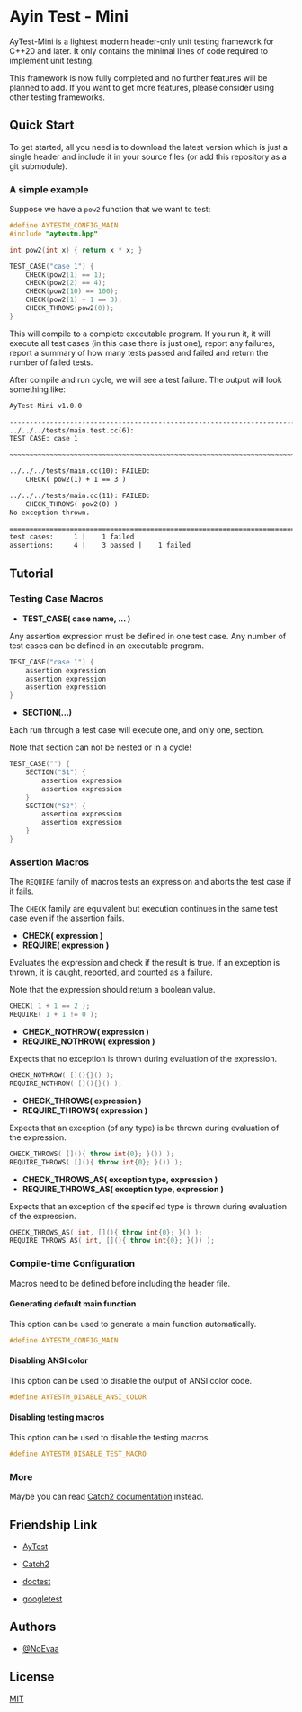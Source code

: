 # Ayin Test - Mini

AyTest-Mini is a lightest modern header-only unit testing framework for C++20 and later. 
It only contains the minimal lines of code required to implement unit testing.

This framework is now fully completed and no further features will be planned to add. 
If you want to get more features, please consider using other testing frameworks.

## Quick Start

To get started, all you need is to download the latest version which is just a single header 
and include it in your source files (or add this repository as a git submodule).

### A simple example

Suppose we have a `pow2` function that we want to test:

```c++
#define AYTESTM_CONFIG_MAIN
#include "aytestm.hpp"

int pow2(int x) { return x * x; }

TEST_CASE("case 1") {
    CHECK(pow2(1) == 1);
    CHECK(pow2(2) == 4);
    CHECK(pow2(10) == 100);
    CHECK(pow2(1) + 1 == 3);
    CHECK_THROWS(pow2(0));
}
```

This will compile to a complete executable program. 
If you run it, it will execute all test cases (in this case there is just one), 
report any failures, report a summary of how many tests passed and failed and return the number of failed tests.

After compile and run cycle, we will see a test failure. 
The output will look something like:

```txt
AyTest-Mini v1.0.0

--------------------------------------------------------------------------------
../../../tests/main.test.cc(6):
TEST CASE: case 1 

~~~~~~~~~~~~~~~~~~~~~~~~~~~~~~~~~~~~~~~~~~~~~~~~~~~~~~~~~~~~~~~~~~~~~~~~~~~~~~~~

../../../tests/main.cc(10): FAILED:
    CHECK( pow2(1) + 1 == 3 )

../../../tests/main.cc(11): FAILED:
    CHECK_THROWS( pow2(0) )
No exception thrown.

================================================================================
test cases:     1 |    1 failed 
assertions:     4 |    3 passed |    1 failed
```

## Tutorial

### Testing Case Macros

- **TEST_CASE( case name, ... )**

Any assertion expression must be defined in one test case. 
Any number of test cases can be defined in an executable program.

```c++
TEST_CASE("case 1") {
    assertion expression
    assertion expression
    assertion expression
}
```

- **SECTION(...)**

Each run through a test case will execute one, and only one, section.

Note that section can not be nested or in a cycle!

```c++
TEST_CASE("") {
    SECTION("S1") {
        assertion expression
        assertion expression
    }
    SECTION("S2") {
        assertion expression
        assertion expression
    }
}
```

### Assertion Macros

The `REQUIRE` family of macros tests an expression and aborts the test case if it fails.

The `CHECK` family are equivalent but execution continues in the same test case even if the assertion fails.

- **CHECK( expression )**
- **REQUIRE( expression )**

Evaluates the expression and check if the result is true. 
If an exception is thrown, it is caught, reported, and counted as a failure.

Note that the expression should return a boolean value.

```c++
CHECK( 1 + 1 == 2 );
REQUIRE( 1 + 1 != 0 );
```

- **CHECK_NOTHROW( expression )**
- **REQUIRE_NOTHROW( expression )**

Expects that no exception is thrown during evaluation of the expression.

```c++
CHECK_NOTHROW( [](){}() );
REQUIRE_NOTHROW( [](){}() );
```

- **CHECK_THROWS( expression )**
- **REQUIRE_THROWS( expression )**

Expects that an exception (of any type) is be thrown during evaluation of the expression.

```c++
CHECK_THROWS( [](){ throw int{0}; }()) );
REQUIRE_THROWS( [](){ throw int{0}; }()) );
```

- **CHECK_THROWS_AS( exception type, expression )**
- **REQUIRE_THROWS_AS( exception type, expression )**

Expects that an exception of the specified type is thrown during evaluation of the expression.

```c++
CHECK_THROWS_AS( int, [](){ throw int{0}; }() );
REQUIRE_THROWS_AS( int, [](){ throw int{0}; }()) );
```

### Compile-time Configuration

Macros need to be defined before including the header file.

#### Generating default main function

This option can be used to generate a main function automatically.

```c++
#define AYTESTM_CONFIG_MAIN
```

#### Disabling ANSI color

This option can be used to disable the output of ANSI color code.

```c++
#define AYTESTM_DISABLE_ANSI_COLOR
```

#### Disabling testing macros 

This option can be used to disable the testing macros.

```c++
#define AYTESTM_DISABLE_TEST_MACRO
```

### More

Maybe you can read [Catch2 documentation](https://catch2-temp.readthedocs.io/en/latest/index.html) instead.

## Friendship Link

- [AyTest](https://github.com/NoEvaa/AyTest)

- [Catch2](https://github.com/catchorg/Catch2)

- [doctest](https://github.com/doctest/doctest)

- [googletest](https://github.com/google/googletest)

## Authors

- [@NoEvaa](https://github.com/NoEvaa)

## License

[MIT](LICENSE)


